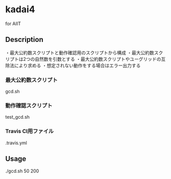# kadai4
for AIIT

## Description

・最大公約数スクリプトと動作確認用のスクリプトから構成
・最大公約数スクリプトは2つの自然数を引数とする
・最大公約数スクリプトやユーグリッドの互除法により求める
・想定されない動作をする場合はエラー出力する

### 最大公約数スクリプト

gcd.sh

### 動作確認スクリプト

test_gcd.sh

### Travis CI用ファイル

.travis.yml

## Usage

./gcd.sh 50 200
